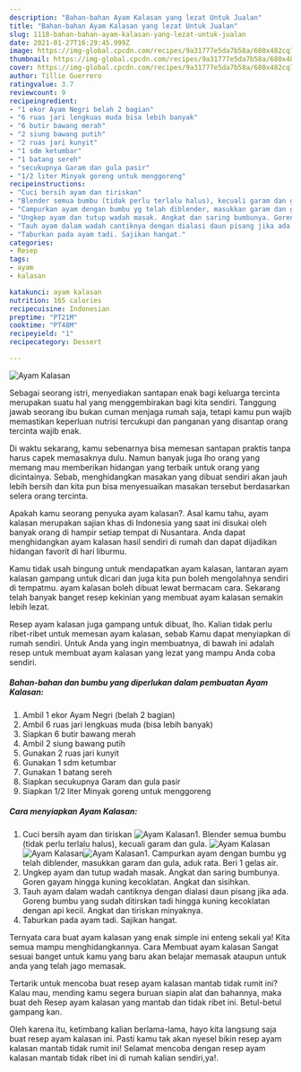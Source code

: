 ```yaml
---
description: "Bahan-bahan Ayam Kalasan yang lezat Untuk Jualan"
title: "Bahan-bahan Ayam Kalasan yang lezat Untuk Jualan"
slug: 1118-bahan-bahan-ayam-kalasan-yang-lezat-untuk-jualan
date: 2021-01-27T16:29:45.999Z
image: https://img-global.cpcdn.com/recipes/9a31777e5da7b58a/680x482cq70/ayam-kalasan-foto-resep-utama.jpg
thumbnail: https://img-global.cpcdn.com/recipes/9a31777e5da7b58a/680x482cq70/ayam-kalasan-foto-resep-utama.jpg
cover: https://img-global.cpcdn.com/recipes/9a31777e5da7b58a/680x482cq70/ayam-kalasan-foto-resep-utama.jpg
author: Tillie Guerrero
ratingvalue: 3.7
reviewcount: 9
recipeingredient:
- "1 ekor Ayam Negri belah 2 bagian"
- "6 ruas jari lengkuas muda bisa lebih banyak"
- "6 butir bawang merah"
- "2 siung bawang putih"
- "2 ruas jari kunyit"
- "1 sdm ketumbar"
- "1 batang sereh"
- "secukupnya Garam dan gula pasir"
- "1/2 liter Minyak goreng untuk menggoreng"
recipeinstructions:
- "Cuci bersih ayam dan tiriskan"
- "Blender semua bumbu (tidak perlu terlalu halus), kecuali garam dan gula."
- "Campurkan ayam dengan bumbu yg telah diblender, masukkan garam dan gula, aduk rata. Beri 1 gelas air."
- "Ungkep ayam dan tutup wadah masak. Angkat dan saring bumbunya. Goren gayam hingga kuning kecoklatan. Angkat dan sisihkan."
- "Tauh ayam dalam wadah cantiknya dengan dialasi daun pisang jika ada. Goreng bumbu yang sudah ditirskan tadi hingga kuning kecoklatan dengan api kecil. Angkat dan tiriskan minyaknya."
- "Taburkan pada ayam tadi. Sajikan hangat."
categories:
- Resep
tags:
- ayam
- kalasan

katakunci: ayam kalasan 
nutrition: 165 calories
recipecuisine: Indonesian
preptime: "PT21M"
cooktime: "PT48M"
recipeyield: "1"
recipecategory: Dessert

---
```



![Ayam Kalasan](https://img-global.cpcdn.com/recipes/9a31777e5da7b58a/680x482cq70/ayam-kalasan-foto-resep-utama.jpg)

Sebagai seorang istri, menyediakan santapan enak bagi keluarga tercinta merupakan suatu hal yang menggembirakan bagi kita sendiri. Tanggung jawab seorang ibu bukan cuman menjaga rumah saja, tetapi kamu pun wajib memastikan keperluan nutrisi tercukupi dan panganan yang disantap orang tercinta wajib enak.

Di waktu  sekarang, kamu sebenarnya bisa memesan santapan praktis tanpa harus capek memasaknya dulu. Namun banyak juga lho orang yang memang mau memberikan hidangan yang terbaik untuk orang yang dicintainya. Sebab, menghidangkan masakan yang dibuat sendiri akan jauh lebih bersih dan kita pun bisa menyesuaikan masakan tersebut berdasarkan selera orang tercinta. 



Apakah kamu seorang penyuka ayam kalasan?. Asal kamu tahu, ayam kalasan merupakan sajian khas di Indonesia yang saat ini disukai oleh banyak orang di hampir setiap tempat di Nusantara. Anda dapat menghidangkan ayam kalasan hasil sendiri di rumah dan dapat dijadikan hidangan favorit di hari liburmu.

Kamu tidak usah bingung untuk mendapatkan ayam kalasan, lantaran ayam kalasan gampang untuk dicari dan juga kita pun boleh mengolahnya sendiri di tempatmu. ayam kalasan boleh dibuat lewat bermacam cara. Sekarang telah banyak banget resep kekinian yang membuat ayam kalasan semakin lebih lezat.

Resep ayam kalasan juga gampang untuk dibuat, lho. Kalian tidak perlu ribet-ribet untuk memesan ayam kalasan, sebab Kamu dapat menyiapkan di rumah sendiri. Untuk Anda yang ingin membuatnya, di bawah ini adalah resep untuk membuat ayam kalasan yang lezat yang mampu Anda coba sendiri.

<!--inarticleads1-->

##### Bahan-bahan dan bumbu yang diperlukan dalam pembuatan Ayam Kalasan:

1. Ambil 1 ekor Ayam Negri (belah 2 bagian)
1. Ambil 6 ruas jari lengkuas muda (bisa lebih banyak)
1. Siapkan 6 butir bawang merah
1. Ambil 2 siung bawang putih
1. Gunakan 2 ruas jari kunyit
1. Gunakan 1 sdm ketumbar
1. Gunakan 1 batang sereh
1. Siapkan secukupnya Garam dan gula pasir
1. Siapkan 1/2 liter Minyak goreng untuk menggoreng




<!--inarticleads2-->

##### Cara menyiapkan Ayam Kalasan:

1. Cuci bersih ayam dan tiriskan
<img src="https://img-global.cpcdn.com/steps/39201260638cf2c3/160x128cq70/ayam-kalasan-langkah-memasak-1-foto.jpg" alt="Ayam Kalasan">1. Blender semua bumbu (tidak perlu terlalu halus), kecuali garam dan gula.
<img src="https://img-global.cpcdn.com/steps/89df39f290bfa8cc/160x128cq70/ayam-kalasan-langkah-memasak-2-foto.jpg" alt="Ayam Kalasan"><img src="https://img-global.cpcdn.com/steps/81919754febe89c3/160x128cq70/ayam-kalasan-langkah-memasak-2-foto.jpg" alt="Ayam Kalasan"><img src="https://img-global.cpcdn.com/steps/9fef6ebbe2bbc685/160x128cq70/ayam-kalasan-langkah-memasak-2-foto.jpg" alt="Ayam Kalasan">1. Campurkan ayam dengan bumbu yg telah diblender, masukkan garam dan gula, aduk rata. Beri 1 gelas air.
1. Ungkep ayam dan tutup wadah masak. Angkat dan saring bumbunya. Goren gayam hingga kuning kecoklatan. Angkat dan sisihkan.
1. Tauh ayam dalam wadah cantiknya dengan dialasi daun pisang jika ada. Goreng bumbu yang sudah ditirskan tadi hingga kuning kecoklatan dengan api kecil. Angkat dan tiriskan minyaknya.
1. Taburkan pada ayam tadi. Sajikan hangat.




Ternyata cara buat ayam kalasan yang enak simple ini enteng sekali ya! Kita semua mampu menghidangkannya. Cara Membuat ayam kalasan Sangat sesuai banget untuk kamu yang baru akan belajar memasak ataupun untuk anda yang telah jago memasak.

Tertarik untuk mencoba buat resep ayam kalasan mantab tidak rumit ini? Kalau mau, mending kamu segera buruan siapin alat dan bahannya, maka buat deh Resep ayam kalasan yang mantab dan tidak ribet ini. Betul-betul gampang kan. 

Oleh karena itu, ketimbang kalian berlama-lama, hayo kita langsung saja buat resep ayam kalasan ini. Pasti kamu tak akan nyesel bikin resep ayam kalasan mantab tidak rumit ini! Selamat mencoba dengan resep ayam kalasan mantab tidak ribet ini di rumah kalian sendiri,ya!.

